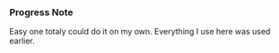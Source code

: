 ### Progress Note ###
Easy one totaly could do it on my own. Everything I use here was used earlier.